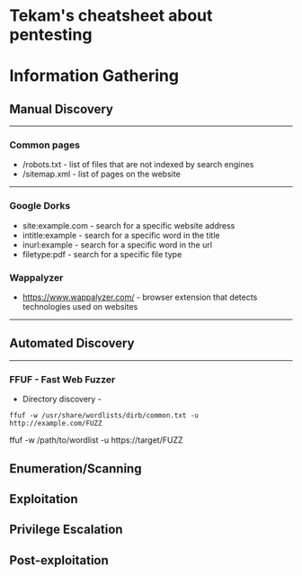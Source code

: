 # Tekam's cheatsheet about pentesting

# Information Gathering


## Manual Discovery

---

### Common pages

- /robots.txt - list of files that are not indexed by search engines
- /sitemap.xml - list of pages on the website

---

### Google Dorks

- site:example.com - search for a specific website address
- intitle:example - search for a specific word in the title
- inurl:example - search for a specific word in the url
- filetype:pdf - search for a specific file type

### Wappalyzer

- https://www.wappalyzer.com/ - browser extension that detects technologies used on websites

---

## Automated Discovery

---

### FFUF - Fast Web Fuzzer

- Directory discovery - 

`ffuf -w /usr/share/wordlists/dirb/common.txt -u http://example.com/FUZZ`

ffuf -w /path/to/wordlist -u https://target/FUZZ


## Enumeration/Scanning

## Exploitation

## Privilege Escalation

## Post-exploitation
